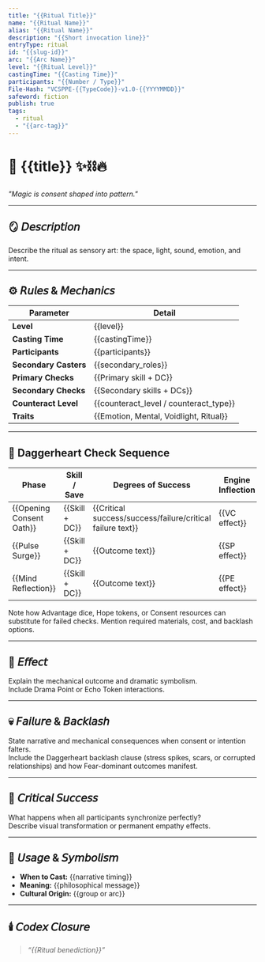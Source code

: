 ```yaml
---
title: "{{Ritual Title}}"
name: "{{Ritual Name}}"
alias: "{{Ritual Name}}"
description: "{{Short invocation line}}"
entryType: ritual
id: "{{slug-id}}"
arc: "{{Arc Name}}"
level: "{{Ritual Level}}"
castingTime: "{{Casting Time}}"
participants: "{{Number / Type}}"
File-Hash: "VCSPPE-{{TypeCode}}-v1.0-{{YYYYMMDD}}"
safeword: fiction
publish: true
tags:
  - ritual
  - "{{arc-tag}}"
---
```


# 🔮 {{title}} ✨⛓️🔥  

*"Magic is consent shaped into pattern."*  

---

## 🪞 𝘋𝘦𝘴𝘤𝘳𝘪𝘱𝘵𝘪𝘰𝘯  

Describe the ritual as sensory art: the space, light, sound, emotion, and intent.  

---

## ⚙️ 𝘙𝘶𝘭𝘦𝘴 & 𝘔𝘦𝘤𝘩𝘢𝘯𝘪𝘤𝘴  

| Parameter | Detail |
|------------|--------|
| **Level** | {{level}} |
| **Casting Time** | {{castingTime}} |
| **Participants** | {{participants}} |
| **Secondary Casters** | {{secondary_roles}} |
| **Primary Checks** | {{Primary skill + DC}} |
| **Secondary Checks** | {{Secondary skills + DCs}} |
| **Counteract Level** | {{counteract_level / counteract_type}} |
| **Traits** | {{Emotion, Mental, Voidlight, Ritual}} |

---

## 🧮 Daggerheart Check Sequence

| Phase | Skill / Save | Degrees of Success | Engine Inflection |
|-------|--------------|--------------------|-------------------|
| {{Opening Consent Oath}} | {{Skill + DC}} | {{Critical success/success/failure/critical failure text}} | {{VC effect}} |
| {{Pulse Surge}} | {{Skill + DC}} | {{Outcome text}} | {{SP effect}} |
| {{Mind Reflection}} | {{Skill + DC}} | {{Outcome text}} | {{PE effect}} |

Note how Advantage dice, Hope tokens, or Consent resources can substitute for failed checks. Mention required materials, cost, and backlash options.

---

## 💫 𝘌𝘧𝘧𝘦𝘤𝘵  

Explain the mechanical outcome and dramatic symbolism.  
Include Drama Point or Echo Token interactions.  

---

## 💀 𝘍𝘢𝘪𝘭𝘶𝘳𝘦 & 𝘉𝘢𝘤𝘬𝘭𝘢𝘴𝘩  

State narrative and mechanical consequences when consent or intention falters.  
Include the Daggerheart backlash clause (stress spikes, scars, or corrupted relationships) and how Fear-dominant outcomes manifest.

---

## 🌈 𝘊𝘳𝘪𝘵𝘪𝘤𝘢𝘭 𝘚𝘶𝘤𝘤𝘦𝘴𝘴  

What happens when all participants synchronize perfectly?  
Describe visual transformation or permanent empathy effects.  

---

## 🧩 𝘜𝘴𝘢𝘨𝘦 & 𝘚𝘺𝘮𝘣𝘰𝘭𝘪𝘴𝘮  

- **When to Cast:** {{narrative timing}}  
- **Meaning:** {{philosophical message}}  
- **Cultural Origin:** {{group or arc}}  

---

## 🕯️ 𝘊𝘰𝘥𝘦𝘹 𝘊𝘭𝘰𝘴𝘶𝘳𝘦  

> *“{{Ritual benediction}}”*  

